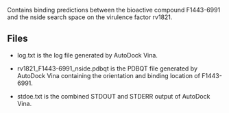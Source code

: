 Contains binding predictions between the bioactive compound F1443-6991 and the nside search space on the virulence factor rv1821.

## Files

- log.txt is the log file generated by AutoDock Vina.

- rv1821_F1443-6991_nside.pdbqt is the PDBQT file generated by AutoDock Vina containing the orientation and binding location of F1443-6991.

- stdoe.txt is the combined STDOUT and STDERR output of AutoDock Vina.

